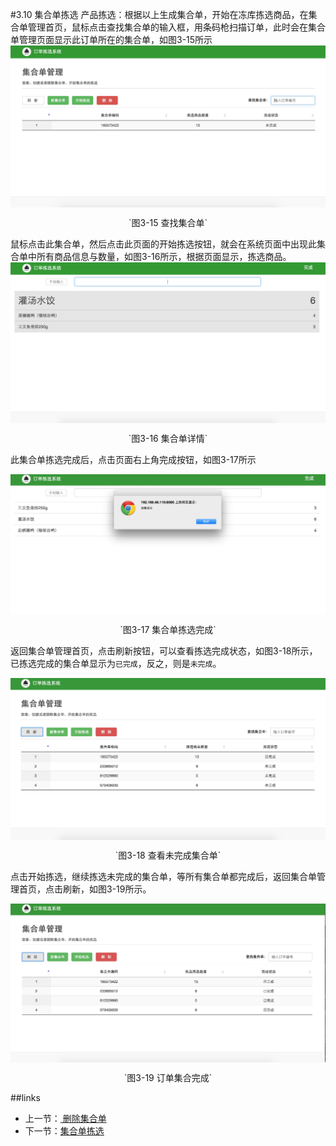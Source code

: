 #3.10 集合单拣选
产品拣选：根据以上生成集合单，开始在冻库拣选商品，在集合单管理首页，鼠标点击查找集合单的输入框，用条码枪扫描订单，此时会在集合单管理页面显示此订单所在的集合单，如图3-15所示
<img src="images/集合单管理查找集合单.png" width = "" height = "" alt="拣选系统" align=center />
 <p align=center> `图3-15 查找集合单` </p>
鼠标点击此集合单，然后点击此页面的开始拣选按钮，就会在系统页面中出现此集合单中所有商品信息与数量，如图3-16所示，根据页面显示，拣选商品。

<img src="images/开始拣选.png" width = "" height = "" alt="拣选系统" align=center />
 <p align=center> `图3-16 集合单详情` </p>

此集合单拣选完成后，点击页面右上角完成按钮，如图3-17所示

<img src="images/拣选完成确定.png" width = "" height = "" alt="拣选系统" align=center />
 <p align=center> `图3-17 集合单拣选完成` </p>

返回集合单管理首页，点击刷新按钮，可以查看拣选完成状态，如图3-18所示，已拣选完成的集合单显示为`已完成`，反之，则是`未完成`。

<img src="images/集合单管理查看完成状态.png" width = "" height = "" alt="拣选系统" align=center />
 <p align=center> `图3-18 查看未完成集合单` </p>

点击开始拣选，继续拣选未完成的集合单，等所有集合单都完成后，返回集合单管理首页，点击刷新，如图3-19所示。

<img src="images/所有集合单拣选完成.png" width = "" height = "" alt="拣选系统" align=center />
 <p align=center> `图3-19 订单集合完成` </p>

 ##links
 + 上一节：[ 删除集合单](3.8.md)
 + 下一节：[集合单拣选](3.10.md)

